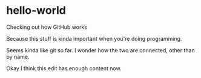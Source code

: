 # hello-world
Checking out how GitHub works

Because this stuff is kinda important when you're doing programming.

Seems kinda like git so far. I wonder how the two are connected, other than by name.

Okay I think this edit has enough content now.
